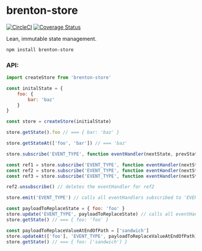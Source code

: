 # brenton-store
[![CircleCI](https://circleci.com/gh/BrentonCozby/brenton-store.svg?style=shield&circle-token=:circle-token)](https://circleci.com/gh/BrentonCozby/brenton-store)
[![Coverage Status](https://coveralls.io/repos/github/BrentonCozby/brenton-store/badge.svg?branch=master)](https://coveralls.io/github/BrentonCozby/brenton-store?branch=master)

Lean, immutable state management.

```bash
npm install brenton-store
```

### API:
```js
import createStore from 'brenton-store'
```
```js
const initalState = {
    foo: {
        bar: 'baz'
    }
}

const store = createStore(initialState)
```
```js
store.getState().foo // === { bar: 'baz' }
```
```js
store.getStateAt(['foo', 'bar']) // === 'baz'
```
```js
store.subscribe('EVENT_TYPE', function eventHandler(nextState, prevState) {})
```
```js
const ref1 = store.subscribe('EVENT_TYPE', function eventHandler(nextState, prevState) {})
const ref2 = store.subscribe('EVENT_TYPE', function eventHandler(nextState, prevState) {})
const ref3 = store.subscribe('EVENT_TYPE', function eventHandler(nextState, prevState) {})

ref2.unsubscribe() // deletes the eventHandler for ref2
```
```js
store.emit('EVENT_TYPE') // calls all eventHandlers subscribed to 'EVENT_TYPE'
```
```js
const payloadToReplaceState = { foo: 'foo' }
store.update('EVENT_TYPE', payloadToReplaceState) // calls all eventHandlers subscribed to 'EVENT_TYPE'
store.getState() // === { foo: 'foo' }
```
```js
const payloadToReplaceValueAtEndOfPath = ['sandwich']
store.updateAt(['foo'], 'EVENT_TYPE', payloadToReplaceValueAtEndOfPath) // calls all eventHandlers subscribed to 'EVENT_TYPE'
store.getState() // === { foo: ['sandwich'] }
```
